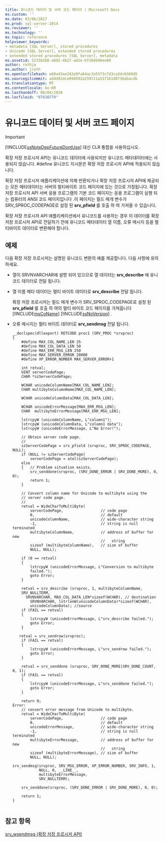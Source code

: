 ```yaml
---
title: 유니코드 데이터 및 서버 코드 페이지 | Microsoft Docs
ms.custom: ''
ms.date: 03/06/2017
ms.prod: sql-server-2014
ms.reviewer: ''
ms.technology: ''
ms.topic: reference
helpviewer_keywords:
- metadata [SQL Server], stored procedures
- Unicode [SQL Server], extended stored procedures
- extended stored procedures [SQL Server], metadata
ms.assetid: 52310260-a892-4b27-ad2e-bf164b98ee80
author: rothja
ms.author: jroth
ms.openlocfilehash: e88a43ee242e9fa84ac3a5573c7d3ca3dc0369d5
ms.sourcegitcommit: ad4d92dce894592a259721a1571b1d8736abacdb
ms.translationtype: MT
ms.contentlocale: ko-KR
ms.lasthandoff: 08/04/2020
ms.locfileid: "87638779"
---
```

# <a name="unicode-data-and-server-code-pages"></a>유니코드 데이터 및 서버 코드 페이지
    
> [!IMPORTANT]  
>  [!INCLUDE[ssNoteDepFutureDontUse](../../includes/ssnotedepfuturedontuse-md.md)] 대신 CLR 통합을 사용하십시오.  
  
 확장 저장 프로시저 API는 유니코드 데이터에 사용되지만 유니코드 메타데이터에는 사용되지 않습니다. #define 유니코드 지시문은 확장 저장 프로시저 API에 적용되지 않습니다.  
  
 확장 저장 프로시저 애플리케이션에 의해 반환되거나 확장 저장 프로시저 API에 제공되는 모든 메타데이터는 서버의 멀티바이트 코드 페이지에 있는 것으로 가정됩니다. 확장 저장 프로시저 API 서버 응용 프로그램의 기본 코드 페이지는 응용 프로그램이 실행 되는 컴퓨터의 ANSI 코드 페이지입니다 .이 페이지는 필드 매개 변수가 SRV_SPROC_CODEPAGE로 설정 된 **srv_pfield** 를 호출 하 여 가져올 수 있습니다.  
  
 확장 저장 프로시저 API 애플리케이션에서 유니코드를 사용하는 경우 이 데이터를 확장 저장 프로시저 API로 전달하기 전에 유니코드 메타데이터 열 이름, 오류 메시지 등을 멀티바이트 데이터로 변환해야 합니다.  
  
## <a name="example"></a>예제  
 다음 확장 저장 프로시저는 설명된 유니코드 변환의 예를 제공합니다. 다음 사항에 유의하세요.  
  
-   열이 SRVNVARCHAR에 설명 되어 있으므로 열 데이터는 **srv_describe** 에 유니코드 데이터로 전달 됩니다.  
  
-   열 이름 메타 데이터는 멀티 바이트 데이터로 **srv_describe** 전달 됩니다.  
  
     확장 저장 프로시저는 필드 매개 변수가 SRV_SPROC_CODEPAGE로 설정 된 **srv_pfield** 를 호출 하 여의 멀티 바이트 코드 페이지를 가져옵니다 [!INCLUDE[msCoName](../../includes/msconame-md.md)] [!INCLUDE[ssNoVersion](../../includes/ssnoversion-md.md)] .  
  
-   오류 메시지는 멀티 바이트 데이터로 **srv_sendmsg** 전달 됩니다.  
  
    ```  
    __declspec(dllexport) RETCODE proc1 (SRV_PROC *srvproc)  
    {  
        #define MAX_COL_NAME_LEN 25  
        #define MAX_COL_DATA_LEN 50  
        #define MAX_ERR_MSG_LEN 250  
        #define MAX_SERVER_ERROR 20000  
        #define XP_ERROR_NUMBER MAX_SERVER_ERROR+1  
  
        int retval;  
        UINT serverCodePage;  
        CHAR *szServerCodePage;  
  
        WCHAR unicodeColumnName[MAX_COL_NAME_LEN];  
        CHAR multibyteColumnName[MAX_COL_NAME_LEN];  
  
        WCHAR unicodeColumnData[MAX_COL_DATA_LEN];  
  
        WCHAR unicodeErrorMessage[MAX_ERR_MSG_LEN];  
        CHAR  multibyteErrorMessage[MAX_ERR_MSG_LEN];  
  
        lstrcpyW (unicodeColumnName, L"column1");  
        lstrcpyW (unicodeColumnData, L"column1 data");  
        lstrcpyW (unicodeErrorMessage, L"No Error!");  
  
        // Obtain server code page.  
        //  
        szServerCodePage = srv_pfield (srvproc, SRV_SPROC_CODEPAGE, NULL);      
        if (NULL != szServerCodePage)  
            serverCodePage = atol(szServerCodePage);  
        else   
        {   // Problem situation exists.  
            srv_senddone(srvproc, (SRV_DONE_ERROR | SRV_DONE_MORE), 0, 0);  
            return 1;  
        }  
  
        // Convert column name for Unicode to multibyte using the   
        // server code page.  
        //  
        retval = WideCharToMultiByte(    
            serverCodePage,                 // code page  
            0,                              // default  
            unicodeColumnName,              // wide-character string  
            -1,                             // string is null terminated  
            multibyteColumnName,            // address of buffer for new  
                                            //   string  
            sizeof (multibyteColumnName),   // size of buffer  
            NULL, NULL);  
  
        if (0 == retval)  
        {  
            lstrcpyW (unicodeErrorMessage, L"Conversion to multibyte  
            failed.");  
            goto Error;  
        }  
  
        retval = srv_describe (srvproc, 1, multibyteColumnName,  
        SRV_NULLTERM,   
          SRVNVARCHAR, MAX_COL_DATA_LEN*sizeof(WCHAR), // destination  
            SRVNVARCHAR, lstrlenW(unicodeColumnData)*sizeof(WCHAR),  
            unicodeColumnData); //source  
        if (FAIL == retval)  
        {  
            lstrcpyW (unicodeErrorMessage, L"srv_describe failed.");  
            goto Error;  
        }  
  
       retval = srv_sendrow(srvproc);  
        if (FAIL == retval)  
        {  
            lstrcpyW (unicodeErrorMessage, L"srv_sendrow failed.");  
            goto Error;  
        }  
  
        retval = srv_senddone (srvproc, SRV_DONE_MORE|SRV_DONE_COUNT, 0, 1);  
        if (FAIL == retval)  
        {  
            lstrcpyW (unicodeErrorMessage, L"srv_senddone failed.");  
            goto Error;  
        }  
  
        return 0;  
    Error:  
        // convert error message from Unicode to multibyte.  
        retval = WideCharToMultiByte(    
            serverCodePage,                 // code page  
            0,                              // default  
            unicodeErrorMessage,            // wide-character string  
            -1,                             // string is null terminated  
            multibyteErrorMessage,          // address of buffer for new  
                                            //   string  
            sizeof (multibyteErrorMessage), // size of buffer  
            NULL, NULL);  
  
    srv_sendmsg(srvproc, SRV_MSG_ERROR, XP_ERROR_NUMBER, SRV_INFO, 1,  
                NULL, 0, __LINE__,   
                multibyteErrorMessage,  
                SRV_NULLTERM);  
  
        srv_senddone(srvproc, (SRV_DONE_ERROR | SRV_DONE_MORE), 0, 0);  
  
        return 1;  
    }  
  
    ```  
  
## <a name="see-also"></a>참고 항목  
 [srv_wsendmsg &#40;확장 저장 프로시저 API&#41;](../extended-stored-procedures-reference/srv-wsendmsg-extended-stored-procedure-api.md)  
  
  
